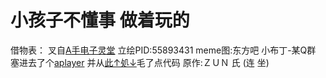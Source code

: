 # 小孩子不懂事 做着玩的
借物表：
叉自[A手电子灵堂](https://github.com/ASOULFucker/Lingtang_OnInternet)
立绘PID:55893431
meme图:东方吧
小布丁-某Q群
塞进去了个[aplayer](https://aplayer.js.org/) 
并从[此↑処↓](https://github.com/JoynerCoe/music_soul_hall)毛了点代码
原作:ＺＵＮ 氏 (连 坐)
